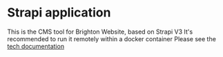 # Strapi application

This is the CMS tool for Brighton Website, based on Strapi V3
It's recommended to run it remotely within a docker container
Please see the [tech documentation](https://docs.google.com/document/d/1-G1WPjhstsDqKnC1dWCA4kjSP-2k4GYbOtcBSphOdMw)

